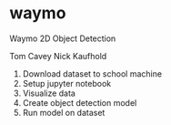 # waymo
Waymo 2D Object Detection

Tom Cavey
Nick Kaufhold

1. Download dataset to school machine
2. Setup jupyter notebook
3. Visualize data
5. Create object detection model
6. Run model on dataset
